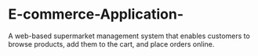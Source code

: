 # E-commerce-Application-
A web-based supermarket management system that enables customers to browse products, add them to the cart,  and place orders online.  
